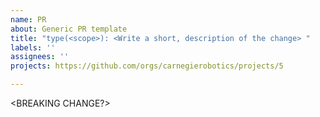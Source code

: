 ```yaml
---
name: PR
about: Generic PR template
title: "type(<scope>): <Write a short, description of the change> "
labels: ''
assignees: ''
projects: https://github.com/orgs/carnegierobotics/projects/5

---
```


<Provide a longer description of the change>

<BREAKING CHANGE?>

<Link to affected issue>
